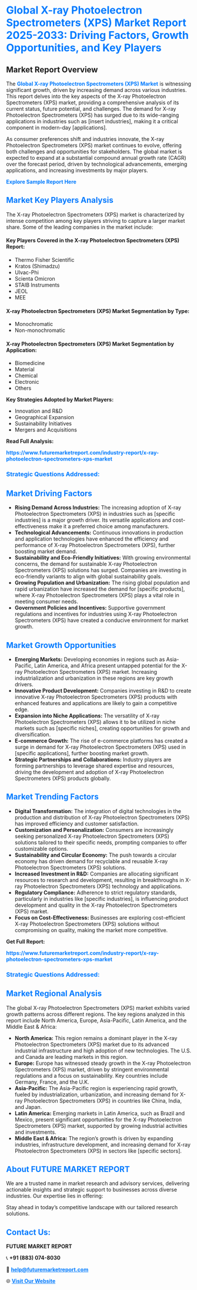<h1 style="color: #007BFF;">Global X-ray Photoelectron Spectrometers (XPS) Market Report 2025-2033: Driving Factors, Growth Opportunities, and Key Players</h1>

<section id="overview">
<h2>Market Report Overview</h2>
<p>The <a href="https://www.futuremarketreport.com/industry-report/x-ray-photoelectron-spectrometers-xps-market" style="color: #007BFF; text-decoration: none;"><strong>Global X-ray Photoelectron Spectrometers (XPS) Market</strong></a> is witnessing significant growth, driven by increasing demand across various industries. This report delves into the key aspects of the X-ray Photoelectron Spectrometers (XPS) market, providing a comprehensive analysis of its current status, future potential, and challenges. The demand for X-ray Photoelectron Spectrometers (XPS) has surged due to its wide-ranging applications in industries such as [insert industries], making it a critical component in modern-day [applications].</p>
<p>As consumer preferences shift and industries innovate, the X-ray Photoelectron Spectrometers (XPS) market continues to evolve, offering both challenges and opportunities for stakeholders. The global market is expected to expand at a substantial compound annual growth rate (CAGR) over the forecast period, driven by technological advancements, emerging applications, and increasing investments by major players.</p>
</section>

<section id="overview">
<p><a href="https://www.futuremarketreport.com/request-sample/reportId=91553" style="color: #007BFF; text-decoration: none;"><strong>Explore Sample Report Here</strong></a></p>
</section>

<section id="key-players">
<h2 style="color: #007BFF;">Market Key Players Analysis</h2>
<p>The X-ray Photoelectron Spectrometers (XPS) market is characterized by intense competition among key players striving to capture a larger market share. Some of the leading companies in the market include:</p>
<h4>Key Players Covered in the X-ray Photoelectron Spectrometers (XPS) Report:</h4>
<ul><li>Thermo Fisher Scientific</li><li>Kratos (Shimadzu)</li><li>Ulvac-Phi</li><li>Scienta Omicron</li><li>STAIB Instruments</li><li>JEOL</li><li>MEE</li></ul>
<h4>X-ray Photoelectron Spectrometers (XPS) Market Segmentation by Type:</h4>
<ul><li>Monochromatic</li><li>Non-monochromatic</li></ul>

<h4>X-ray Photoelectron Spectrometers (XPS) Market Segmentation by Application:</h4>
<ul><li>Biomedicine</li><li>Material</li><li>Chemical</li><li>Electronic</li><li>Others</li></ul>
<p><strong>Key Strategies Adopted by Market Players:</strong></p>
<ul>
<li>Innovation and R&D</li>
<li>Geographical Expansion</li>
<li>Sustainability Initiatives</li>
<li>Mergers and Acquisitions</li>
</ul>
</section>

<section>
<p><strong>Read Full Analysis: </strong></p><a href="https://www.futuremarketreport.com/industry-report/x-ray-photoelectron-spectrometers-xps-market" style="color: #007BFF; text-decoration: none;"><strong>https://www.futuremarketreport.com/industry-report/x-ray-photoelectron-spectrometers-xps-market</strong></a>
<h3 style="color: #007BFF;">Strategic Questions Addressed:</h3>
</section>

<section id="driving-factors">
<h2 style="color: #007BFF;">Market Driving Factors</h2>
<ul>
<li><strong>Rising Demand Across Industries:</strong> The increasing adoption of X-ray Photoelectron Spectrometers (XPS) in industries such as [specific industries] is a major growth driver. Its versatile applications and cost-effectiveness make it a preferred choice among manufacturers.</li>
<li><strong>Technological Advancements:</strong> Continuous innovations in production and application technologies have enhanced the efficiency and performance of X-ray Photoelectron Spectrometers (XPS), further boosting market demand.</li>
<li><strong>Sustainability and Eco-Friendly Initiatives:</strong> With growing environmental concerns, the demand for sustainable X-ray Photoelectron Spectrometers (XPS) solutions has surged. Companies are investing in eco-friendly variants to align with global sustainability goals.</li>
<li><strong>Growing Population and Urbanization:</strong> The rising global population and rapid urbanization have increased the demand for [specific products], where X-ray Photoelectron Spectrometers (XPS) plays a vital role in meeting consumer needs.</li>
<li><strong>Government Policies and Incentives:</strong> Supportive government regulations and incentives for industries using X-ray Photoelectron Spectrometers (XPS) have created a conducive environment for market growth.</li>
</ul>
</section>

<section id="growth-opportunities">
<h2 style="color: #007BFF;">Market Growth Opportunities</h2>
<ul>
<li><strong>Emerging Markets:</strong> Developing economies in regions such as Asia-Pacific, Latin America, and Africa present untapped potential for the X-ray Photoelectron Spectrometers (XPS) market. Increasing industrialization and urbanization in these regions are key growth drivers.</li>
<li><strong>Innovative Product Development:</strong> Companies investing in R&D to create innovative X-ray Photoelectron Spectrometers (XPS) products with enhanced features and applications are likely to gain a competitive edge.</li>
<li><strong>Expansion into Niche Applications:</strong> The versatility of X-ray Photoelectron Spectrometers (XPS) allows it to be utilized in niche markets such as [specific niches], creating opportunities for growth and diversification.</li>
<li><strong>E-commerce Growth:</strong> The rise of e-commerce platforms has created a surge in demand for X-ray Photoelectron Spectrometers (XPS) used in [specific applications], further boosting market growth.</li>
<li><strong>Strategic Partnerships and Collaborations:</strong> Industry players are forming partnerships to leverage shared expertise and resources, driving the development and adoption of X-ray Photoelectron Spectrometers (XPS) products globally.</li>
</ul>
</section>

<section id="trending-factors">
<h2 style="color: #007BFF;">Market Trending Factors</h2>
<ul>
<li><strong>Digital Transformation:</strong> The integration of digital technologies in the production and distribution of X-ray Photoelectron Spectrometers (XPS) has improved efficiency and customer satisfaction.</li>
<li><strong>Customization and Personalization:</strong> Consumers are increasingly seeking personalized X-ray Photoelectron Spectrometers (XPS) solutions tailored to their specific needs, prompting companies to offer customizable options.</li>
<li><strong>Sustainability and Circular Economy:</strong> The push towards a circular economy has driven demand for recyclable and reusable X-ray Photoelectron Spectrometers (XPS) solutions.</li>
<li><strong>Increased Investment in R&D:</strong> Companies are allocating significant resources to research and development, resulting in breakthroughs in X-ray Photoelectron Spectrometers (XPS) technology and applications.</li>
<li><strong>Regulatory Compliance:</strong> Adherence to strict regulatory standards, particularly in industries like [specific industries], is influencing product development and quality in the X-ray Photoelectron Spectrometers (XPS) market.</li>
<li><strong>Focus on Cost-Effectiveness:</strong> Businesses are exploring cost-efficient X-ray Photoelectron Spectrometers (XPS) solutions without compromising on quality, making the market more competitive.</li>
</ul>
</section>

<section>
<p><strong>Get Full Report: </strong></p><a href="https://www.futuremarketreport.com/industry-report/x-ray-photoelectron-spectrometers-xps-market" style="color: #007BFF; text-decoration: none;"><strong>https://www.futuremarketreport.com/industry-report/x-ray-photoelectron-spectrometers-xps-market</strong></a>
<h3 style="color: #007BFF;">Strategic Questions Addressed:</h3>
</section>


<section id="regional-analysis">
<h2 style="color: #007BFF;">Market Regional Analysis</h2>
<p>The global X-ray Photoelectron Spectrometers (XPS) market exhibits varied growth patterns across different regions. The key regions analyzed in this report include North America, Europe, Asia-Pacific, Latin America, and the Middle East & Africa:</p>
<ul>
<li><strong>North America:</strong> This region remains a dominant player in the X-ray Photoelectron Spectrometers (XPS) market due to its advanced industrial infrastructure and high adoption of new technologies. The U.S. and Canada are leading markets in this region.</li>
<li><strong>Europe:</strong> Europe has witnessed steady growth in the X-ray Photoelectron Spectrometers (XPS) market, driven by stringent environmental regulations and a focus on sustainability. Key countries include Germany, France, and the U.K.</li>
<li><strong>Asia-Pacific:</strong> The Asia-Pacific region is experiencing rapid growth, fueled by industrialization, urbanization, and increasing demand for X-ray Photoelectron Spectrometers (XPS) in countries like China, India, and Japan.</li>
<li><strong>Latin America:</strong> Emerging markets in Latin America, such as Brazil and Mexico, present significant opportunities for the X-ray Photoelectron Spectrometers (XPS) market, supported by growing industrial activities and investments.</li>
<li><strong>Middle East & Africa:</strong> The region’s growth is driven by expanding industries, infrastructure development, and increasing demand for X-ray Photoelectron Spectrometers (XPS) in sectors like [specific sectors].</li>
</ul>
</section>

<footer>
<h2 style="color: #007BFF;">About FUTURE MARKET REPORT</h2>
<p>We are a trusted name in market research and advisory services, delivering actionable insights and strategic support to businesses across diverse industries. Our expertise lies in offering:</p>

<p>Stay ahead in today’s competitive landscape with our tailored research solutions.</p>

<h2 style="color: #007BFF;">Contact Us:</h2>
<p><strong>FUTURE MARKET REPORT</strong></p>
<p>📞 <strong>+91 (883) 074-8030</strong></p>
<p>📧 <strong><a href="mailto:help@futuremarketreport.com" style="color: #007BFF;">help@futuremarketreport.com</a></strong></p>
<p>🌐 <strong><a href="https://www.futuremarketreport.com/" style="color: #007BFF;">Visit Our Website</a></strong></p>
</footer>